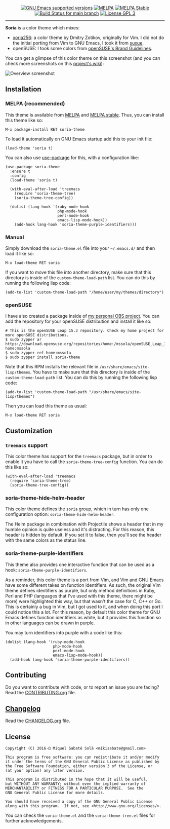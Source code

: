 <p align="center">
  <a href="https://www.gnu.org/software/emacs/"><img alt="GNU Emacs supported versions" src="https://img.shields.io/badge/GNU%20Emacs-25.1%2B-875f87.svg"/><a/>
  <a href="https://melpa.org/#/soria-theme"><img alt="MELPA" src="https://melpa.org/packages/soria-theme-badge.svg"/></a>
  <a href="https://stable.melpa.org/#/soria-theme"><img alt="MELPA Stable" src="https://stable.melpa.org/packages/soria-theme-badge.svg"/></a>
  <a href="https://github.com/mssola/soria/actions?query=workflow%3ACI" title="CI status for the main branch"><img src="https://github.com/mssola/soria/workflows/CI/badge.svg" alt="Build Status for main branch" /></a>
  <a href="http://www.gnu.org/licenses/gpl-3.0.txt" rel="nofollow"><img alt="License GPL 3" src="https://img.shields.io/badge/license-GPL_3-blue.svg" style="max-width:100%;"></a>
</p>

---

**Soria** is a color theme which mixes:

- [xoria256](http://www.vim.org/scripts/script.php?script_id=2140): a color
  theme by Dmitry Zotikov, originally for Vim. I did not do the initial porting
  from Vim to GNU Emacs, I took it from
  [suxue](https://github.com/suxue/xoria256-emacs).
- openSUSE: I took some colors from [openSUSE's Brand Guidelines](http://opensuse.github.io/branding-guidelines/).

You can get a glimpse of this color theme on this screenshot (and you can check
more screenshots on this [project's
wiki](https://github.com/mssola/soria/wiki)):

![Overview screenshot](https://raw.githubusercontent.com/wiki/mssola/soria/screenshots/linux.png)

## Installation

### MELPA (recommended)

This theme is available from [MELPA](https://melpa.org/#/soria-theme) and [MELPA
stable](https://stable.melpa.org/#/soria-theme). Thus, you can install this
theme like so:

`M-x package-install RET soria-theme`

To load it automatically on GNU Emacs startup add this to your init file:

```elisp
(load-theme 'soria t)
```

You can also use [use-package](https://github.com/jwiegley/use-package) for
this, with a configuration like:

```elisp
(use-package soria-theme
  :ensure t
  :config
  (load-theme 'soria t)

  (with-eval-after-load 'treemacs
    (require 'soria-theme-tree)
    (soria-theme-tree-config))

  (dolist (lang-hook '(ruby-mode-hook
                       php-mode-hook
                       perl-mode-hook
                       emacs-lisp-mode-hook))
    (add-hook lang-hook 'soria-theme-purple-identifiers)))
```

### Manual

Simply download the `soria-theme.el` file into your `~/.emacs.d/` and then load
it like so:

`M-x load-theme RET soria`

If you want to move this file into another directory, make sure that this
directory is inside of the `custom-theme-load-path` list. You can do this by
running the following lisp code:

```elisp
(add-to-list 'custom-theme-load-path "/home/user/my/themes/directory")
```

### openSUSE

I have also created a package inside of [my personal OBS
project](https://build.opensuse.org/package/show/home:mssola/soria-theme). You
can add the repository for your openSUSE distribution and install it like so:

```
# This is the openSUSE Leap 15.3 repository. Check my home project for more openSUSE distributions.
$ sudo zypper ar https://download.opensuse.org/repositories/home:/mssola/openSUSE_Leap_15.3/ home:mssola
$ sudo zypper ref home:mssola
$ sudo zypper install soria-theme
```

Note that this RPM installs the relevant file in
`/usr/share/emacs/site-lisp/themes`. You have to make sure that this directory
is inside of the `custom-theme-load-path` list. You can do this by running the
following lisp code:

```elisp
(add-to-list 'custom-theme-load-path "/usr/share/emacs/site-lisp/themes")
```

Then you can load this theme as usual:

`M-x load-theme RET soria`

## Customization

### `treemacs` support

This color theme has support for the `treemacs` package, but in order to enable it you have to call the `soria-theme-tree-config` function. You can do this like so:

```elisp
(with-eval-after-load 'treemacs
  (require 'soria-theme-tree)
  (soria-theme-tree-config))
```

### soria-theme-hide-helm-header

This color theme defines the `soria` group, which in turn has only one
configuration option: `soria-theme-hide-helm-header`.

The Helm package in combination with Projectile shows a header that in my humble
opinion is quite useless and it's distracting. For this reason, this header is
hidden by default. If you set it to false, then you'll see the header with the
same colors as the status line.

### soria-theme-purple-identifiers

This theme also provides one interactive function that can be used as a hook:
`soria-theme-purple-identifiers`.

As a reminder, this color theme is a port from Vim, and Vim and GNU Emacs have
some different takes on function identifiers. As such, the original Vim theme
defines identifiers as purple, but only method definitions in Ruby, Perl and PHP
(languages that I've used with this theme, there might be more) were highlighted
this way, but that wasn't the case for C, C++ or Go. This is certainly a bug in
Vim, but I got used to it, and when doing this port I could notice this a lot.
For this reason, by default this color theme for GNU Emacs defines function
identifiers as white, but it provides this function so in other languages can be
drawn in purple.

You may turn identifiers into purple with a code like this:

```elisp
(dolist (lang-hook '(ruby-mode-hook
                     php-mode-hook
                     perl-mode-hook
                     emacs-lisp-mode-hook))
  (add-hook lang-hook 'soria-theme-purple-identifiers))
```

## Contributing

Do you want to contribute with code, or to report an issue you are facing? Read
the [CONTRIBUTING.org](./CONTRIBUTING.org) file.

## [Changelog](https://pbs.twimg.com/media/DJDYCcLXcAA_eIo?format=jpg&name=small)

Read the [CHANGELOG.org](./CHANGELOG.org) file.

## License

```
Copyright (C) 2016-Ω Miquel Sabaté Solà <mikisabate@gmail.com>

This program is free software: you can redistribute it and/or modify
it under the terms of the GNU General Public License as published by
the Free Software Foundation, either version 3 of the License, or
(at your option) any later version.

This program is distributed in the hope that it will be useful,
but WITHOUT ANY WARRANTY; without even the implied warranty of
MERCHANTABILITY or FITNESS FOR A PARTICULAR PURPOSE.  See the
GNU General Public License for more details.

You should have received a copy of the GNU General Public License
along with this program.  If not, see <http://www.gnu.org/licenses/>.
```

You can check the `soria-theme.el` and the `soria-theme-tree.el` files for
further acknowledgements.
